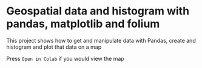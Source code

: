 # Geospatial data and histogram with pandas, matplotlib and folium

This project shows how to get and manipulate data with Pandas, create and histogram and plot that data on a map

Press `Open in Colab` if you would view the map

